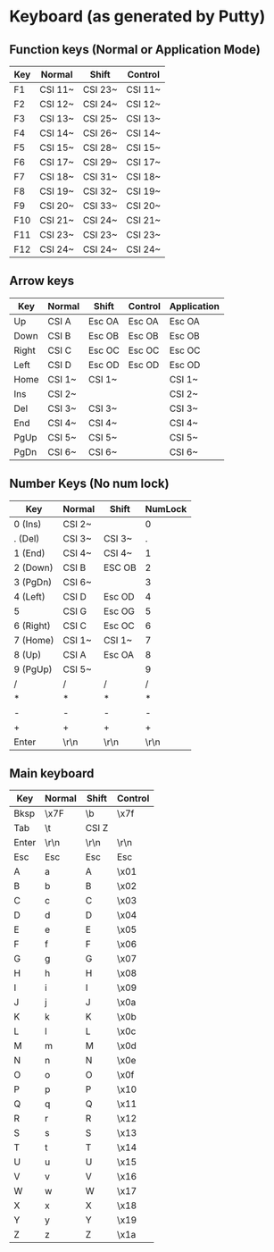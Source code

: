 # Keyboard (as generated by Putty)

## Function keys (Normal or Application Mode)
| Key    | Normal  | Shift   | Control   |
|--------|---------|---------|-----------|
| F1     | CSI 11~ | CSI 23~ | CSI 11~   |
| F2     | CSI 12~ | CSI 24~ | CSI 12~   |
| F3     | CSI 13~ | CSI 25~ | CSI 13~   |
| F4     | CSI 14~ | CSI 26~ | CSI 14~   |
| F5     | CSI 15~ | CSI 28~ | CSI 15~   |
| F6     | CSI 17~ | CSI 29~ | CSI 17~   |
| F7     | CSI 18~ | CSI 31~ | CSI 18~   |
| F8     | CSI 19~ | CSI 32~ | CSI 19~   |
| F9     | CSI 20~ | CSI 33~ | CSI 20~   |
| F10    | CSI 21~ | CSI 24~ | CSI 21~   |
| F11    | CSI 23~ | CSI 23~ | CSI 23~   |
| F12    | CSI 24~ | CSI 24~ | CSI 24~   |

## Arrow keys
| Key    | Normal | Shift  | Control  | Application |
|--------|--------|--------|----------|-------------|
| Up     | CSI A  | Esc OA | Esc OA   | Esc OA      |
| Down   | CSI B  | Esc OB | Esc OB   | Esc OB      |
| Right  | CSI C  | Esc OC | Esc OC   | Esc OC      |
| Left   | CSI D  | Esc OD | Esc OD   | Esc OD      |
| Home   | CSI 1~ | CSI 1~ |          | CSI 1~      |
| Ins    | CSI 2~ |        |          | CSI 2~      |
| Del    | CSI 3~ | CSI 3~ |          | CSI 3~      |
| End    | CSI 4~ | CSI 4~ |          | CSI 4~      |
| PgUp   | CSI 5~ | CSI 5~ |          | CSI 5~      |
| PgDn   | CSI 6~ | CSI 6~ |          | CSI 6~      |

## Number Keys (No num lock)
| Key       | Normal | Shift  | NumLock |
|-----------|--------|--------|---------|
| 0 (Ins)   | CSI 2~ |        | 0       |
| . (Del)   | CSI 3~ | CSI 3~ | .       |
| 1 (End)   | CSI 4~ | CSI 4~ | 1       |
| 2 (Down)  | CSI B  | ESC OB | 2       |
| 3 (PgDn)  | CSI 6~ |        | 3       |
| 4 (Left)  | CSI D  | Esc OD | 4       |
| 5         | CSI G  | Esc OG | 5       |
| 6 (Right) | CSI C  | Esc OC | 6       |
| 7 (Home)  | CSI 1~ | CSI 1~ | 7       |
| 8 (Up)    | CSI A  | Esc OA | 8       |
| 9 (PgUp)  | CSI 5~ |        | 9       |
| /         | /      | /      | /       |
| *         | *      | *      | *       |
| -         | -      | -      | -       |
| +         | +      | +      | +       |
| Enter     | \r\n   | \r\n   | \r\n    |

## Main keyboard
| Key    | Normal | Shift  | Control  |
|--------|--------|--------|----------|
| Bksp   | \x7F   | \b     | \x7f     |
| Tab    | \t     | CSI Z  |          |
| Enter  | \r\n   | \r\n   | \r\n     |
| Esc    | Esc    | Esc    | Esc      |
| A      | a      | A      | \x01     |
| B      | b      | B      | \x02     |
| C      | c      | C      | \x03     |
| D      | d      | D      | \x04     |
| E      | e      | E      | \x05     |
| F      | f      | F      | \x06     |
| G      | g      | G      | \x07     |
| H      | h      | H      | \x08     |
| I      | i      | I      | \x09     |
| J      | j      | J      | \x0a     |
| K      | k      | K      | \x0b     |
| L      | l      | L      | \x0c     |
| M      | m      | M      | \x0d     |
| N      | n      | N      | \x0e     |
| O      | o      | O      | \x0f     |
| P      | p      | P      | \x10     |
| Q      | q      | Q      | \x11     |
| R      | r      | R      | \x12     |
| S      | s      | S      | \x13     |
| T      | t      | T      | \x14     |
| U      | u      | U      | \x15     |
| V      | v      | V      | \x16     |
| W      | w      | W      | \x17     |
| X      | x      | X      | \x18     |
| Y      | y      | Y      | \x19     |
| Z      | z      | Z      | \x1a     |
